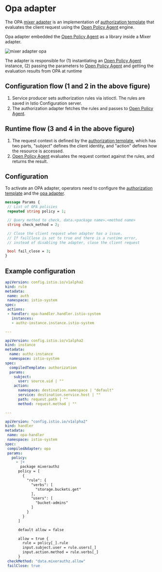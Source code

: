 # Opa adapter

The OPA [mixer adapter](https://istio.io/docs/concepts/policy-and-control/mixer.html#adapters) is an implementation of [authorization template](https://github.com/istio/istio/tree/master/mixer/template/authorization)
that evaluates the client request using the [Open Policy Agent](http://www.openpolicyagent.org/) engine.

Opa adapter embedded the [Open Policy Agent](http://www.openpolicyagent.org/) as a library inside a Mixer adapter.

![mixer adapter opa](mixer_adapter_opa.png)

The adapter is responsible for (1) instantiating an [Open Policy Agent](http://www.openpolicyagent.org/) instance,
(2) passing the parameters to [Open Policy Agent](http://www.openpolicyagent.org/) and getting the evaluation results from OPA at runtime

## Configuration flow (1 and 2 in the above figure)

1. Service producer sets authorization rules via istioctl. The rules are saved in Istio Configuration server.
1. The authorization adapter fetches the rules and passes to [Open Policy Agent](http://www.openpolicyagent.org/).

## Runtime flow (3 and 4 in the above figure)

1. The request context is defined by the [authorization template](https://github.com/istio/istio/blob/master/mixer/template/authorization/template.proto), which has two parts, "subject" defines the client identity, and "action" defines how the resource is accessed.
1. [Open Policy Agent](http://www.openpolicyagent.org/) evaluates the request context against the rules, and returns the result.

## Configuration

To activate an OPA adapter, operators need to configure the
[authorization template](https://github.com/istio/istio/blob/master/mixer/template/authorization/template.proto) and the
[opa adapter](https://github.com/istio/istio/blob/master/mixer/adapter/opa/config/config.proto).

```protobuf
message Params {
 // List of OPA policies
 repeated string policy = 1;

 // Query method to check, data.<package name>.<method name>
 string check_method = 2;

 // Close the client request when adapter has a issue.
 // If failClose is set to true and there is a runtime error,
 // instead of disabling the adapter, close the client request

 bool fail_close = 3;
}
```

## Example configuration

```yaml
apiVersion: config.istio.io/v1alpha2
kind: rule
metadata:
 name: auth
 namespace: istio-system
spec:
 actions:
 - handler: opa-handler.handler.istio-system
   instances:
   - authz-instance.instance.istio-system

---

apiVersion: config.istio.io/v1alpha2
kind: instance
metadata:
  name: authz-instance
  namespace: istio-system
spec:
  compiledTemplate: authorization
  params:
    subject:
      user: source.uid | ""
    action:
      namespace: destination.namespace | "default"
      service: destination.service.host | ""
      path: request.path | ""
      method: request.method | ""

---

apiVersion: "config.istio.io/v1alpha2"
kind: handler
metadata:
 name: opa-handler
 namespace: istio-system
spec:
 compiledAdapter: opa
 params:
   policy:
     - |+
       package mixerauthz
      policy = [
        {
          "rule": {
            "verbs": [
              "storage.buckets.get"
            ],
            "users": [
              "bucket-admins"
            ]
          }
        }
      ]

      default allow = false

      allow = true {
        rule = policy[_].rule
        input.subject.user = rule.users[_]
        input.action.method = rule.verbs[_]
      }
 checkMethod: "data.mixerauthz.allow"
 failClose: true
```
